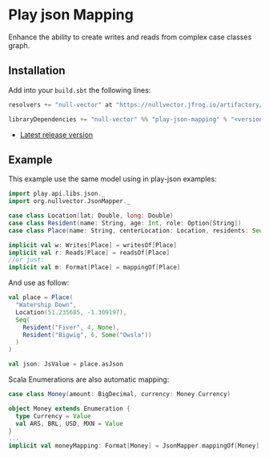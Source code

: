 # Play json Mapping
Enhance the ability to create writes and reads from complex case classes graph. 


## Installation
Add into your `build.sbt` the following lines:
```sbt
resolvers += "null-vector" at "https://nullvector.jfrog.io/artifactory/releases"

libraryDependencies += "null-vector" %% "play-json-mapping" % "<version>"
```
* [Latest release version](https://nullvector.jfrog.io/artifactory/api/search/latestVersion?g=null-vector&a=play-json-mapping_2.13)

## Example
This example use the same model using in play-json examples:
```scala
import play.api.libs.json._
import org.nullvector.JsonMapper._

case class Location(lat: Double, long: Double)
case class Resident(name: String, age: Int, role: Option[String])
case class Place(name: String, centerLocation: Location, residents: Seq[Resident])

implicit val w: Writes[Place] = writesOf[Place]
implicit val r: Reads[Place] = readsOf[Place]
//or just:
implicit val m: Format[Place] = mappingOf[Place]
```
And use as follow:
```scala
val place = Place(
  "Watership Down",
  Location(51.235685, -1.309197),
  Seq(
    Resident("Fiver", 4, None),
    Resident("Bigwig", 6, Some("Owsla"))
  )
)

val json: JsValue = place.asJson
```
Scala Enumerations are also automatic mapping:
```scala
case class Money(amount: BigDecimal, currency: Money.Currency)

object Money extends Enumeration {
  type Currency = Value
  val ARS, BRL, USD, MXN = Value
}
...
implicit val moneyMapping: Format[Money] = JsonMapper.mappingOf[Money]
```
